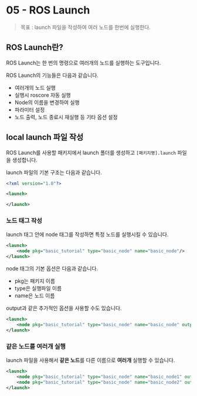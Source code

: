 # 05 - ROS Launch

> 목표 : launch 파일을 작성하여 여러 노드를 한번에 실행한다.

## ROS Launch란?

ROS Launch는 한 번의 명령으로 여러개의 노드를 실행하는 도구입니다.

ROS Launch의 기능들은 다음과 같습니다.

* 여러개의 노드 실행
* 실행시 roscore 자동 실행
* Node의 이름을 변경하여 실행
* 파라미터 설정
* 노드 출력, 노드 종료시 재실행 등 기타 옵션 설정

## local launch 파일 작성

ROS Launch를 사용할 패키지에서 launch 폴더를 생성하고 `[패키지명].launch` 파일을 생성합니다.

launch 파일의 기본 구조는 다음과 같습니다.

```xml
<?xml version="1.0"?>

<launch>

</launch>
```

### 노드 태그 작성

launch 태그 안에 node 태그를 작성하면 특정 노드를 실행시킬 수 있습니다.

```xml
<launch>
    <node pkg="basic_tutorial" type="basic_node" name="basic_node"/>
</launch>
```

node 태그의 기본 옵션은 다음과 같습니다.

* pkg는 패키지 이름
* type은 실행파일 이름
* name은 노드 이름

output과 같은 추가적인 옵션을 사용할 수도 있습니다.

```xml
<launch>
    <node pkg="basic_tutorial" type="basic_node" name="basic_node" output="screen"/>
</launch>
```

### 같은 노드를 여러개 실행

launch 파일을 사용해서 **같은 노드**를 다른 이름으로 **여러개** 실행할 수 있습니다.

```xml
<launch>
    <node pkg="basic_tutorial" type="basic_node" name="basic_node1" output="screen"/>
    <node pkg="basic_tutorial" type="basic_node" name="basic_node2" output="screen"/>
</launch>
```

